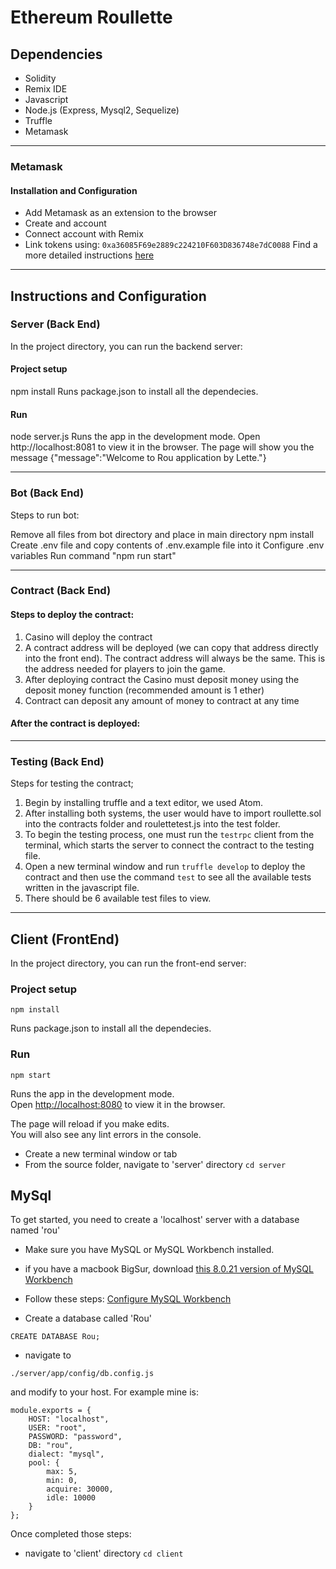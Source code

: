 # Ethereum Roullette

## Dependencies
 - Solidity
 - Remix IDE
 - Javascript
 - Node.js (Express, Mysql2, Sequelize)
 - Truffle
 - Metamask
 
---
### Metamask 
#### Installation and Configuration

 - Add Metamask as an extension to the browser 
 - Create and account
 - Connect account with Remix
 - Link tokens using: `0xa36085F69e2889c224210F603D836748e7dC0088` 
 Find a more detailed instructions [here](https://developers.rsk.co/tutorials/ethereum-devs/remix-and-metamask-with-rsk-testnet/)
 
---

## Instructions and Configuration

### Server (Back End)
In the project directory, you can run the backend server:
#### Project setup
npm install
Runs package.json to install all the dependecies.
#### Run
node server.js
Runs the app in the development mode.
Open http://localhost:8081 to view it in the browser.
The page will show you the message
{"message":"Welcome to Rou application by Lette."}

---
### Bot (Back End)
Steps to run bot:

Remove all files from bot directory and place in main directory
npm install
Create .env file and copy contents of .env.example file into it
Configure .env variables
Run command "npm run start"

---
### Contract (Back End)
#### Steps to deploy the contract:

1.	Casino will deploy the contract
2.	A contract address will be deployed (we can copy that address directly into the front end). The contract address will always be the same. This is the address needed for players to join the game.
3.	After deploying contract the Casino must deposit money using the deposit money function (recommended amount is 1 ether)
4.	Contract can deposit any amount of money to contract at any time

#### After the contract is deployed:



---
### Testing (Back End)
Steps for testing the contract;

1. Begin by installing truffle and a text editor, we used Atom.
2. After installing both systems, the user would have to import roullette.sol into the contracts folder and roulettetest.js into the test folder.
3. To begin the testing process, one must run the `testrpc` client from the terminal, which starts the server to connect the contract to the testing file.
4. Open a new terminal window and run `truffle develop` to deploy the contract and then use the command `test` to see all the available tests written in the javascript file.
5. There should be 6 available test files to view.

---
## Client (FrontEnd)

In the project directory, you can run the front-end server:

### Project setup
```
npm install
```
Runs package.json to install all the dependecies.

### Run
```
npm start
```

Runs the app in the development mode.\
Open [http://localhost:8080](http://localhost:8080) to view it in the browser.

The page will reload if you make edits.\
You will also see any lint errors in the console.

* Create a new terminal window or tab
* From the source folder, navigate to 'server' directory
``` cd server ```




## MySql

To get started, you need to create a 'localhost' server with a database named 'rou'

- Make sure you have MySQL or MySQL Workbench installed. 
- if you have a macbook BigSur, download [this 8.0.21 version of MySQL Workbench](https://downloads.mysql.com/archives/workbench/)

- Follow these steps: [Configure MySQL Workbench](https://docs.bitnami.com/installer/infrastructure/lamp/configuration/configure-workbench/)

- Create a database called 'Rou'
```
CREATE DATABASE Rou;
```

- navigate to 
``` 
./server/app/config/db.config.js 
```
and modify to your host. For example mine is:
```
module.exports = {
    HOST: "localhost",
    USER: "root",
    PASSWORD: "password",
    DB: "rou",
    dialect: "mysql",
    pool: {
        max: 5,
        min: 0,
        acquire: 30000,
        idle: 10000
    }
};
```

Once completed those steps:
* navigate to 'client' directory
``` cd client ```

